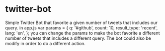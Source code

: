 # twitter-bot
Simple Twitter Bot that favorite a given number of tweets that includes our query.  in app.js  var params = { q: '#github', count: 10, result_type: 'recent', lang: 'en', };  you can change the params to make the bot favorite a different number of tweets that includes a different query.  The bot could also be modify in order to do a different action.
